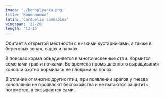 ```yaml
---
image: './konoplyanka.png'
title: 'Коноплянка'
latin: 'Carduelis cannabina'
wingspan: '22-26'
length: '13-15'
---
```


Обитает в открытой местности с низкими кустарниками, а также в береговых зонах, садах и парках.

В поисках корма объединяется в многочисленные стаи. Кормится семенами трав и почками. Во времена промышленного выращивания конопли охотно кормилась её плодами на полях.

В отличие от многих других птиц, при появлении врагов у гнезда коноплянки не проявляют беспокойства и не пытаются защитить потомство, а скрываются сами.
